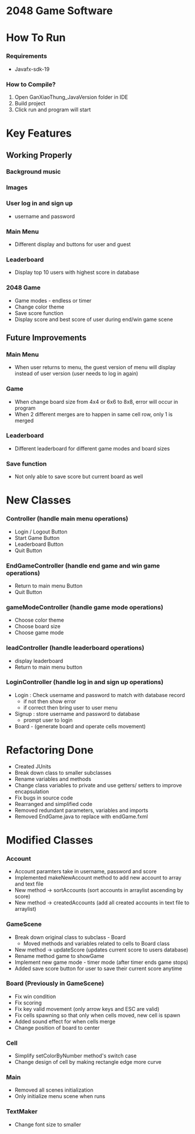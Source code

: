 # 2048 Game Software
# How To Run
### Requirements
* Javafx-sdk-19 
### How to Compile? 
1. Open GanXiaoThung_JavaVersion folder in IDE
2. Build project
3. Click run and program will start 
# Key Features
## Working Properly
### Background music
### Images
### User log in and sign up
*   username and password
### Main Menu 
*   Different display and buttons for user and guest
### Leaderboard 
*   Display top 10 users with highest score in database
### 2048 Game
*   Game modes - endless or timer
*   Change color theme
*   Save score function
*   Display score and best score of user during end/win game scene
## Future Improvements
### Main Menu
*   When user returns to menu, the guest version of menu will display instead of user version (user needs to log in again)
### Game
*   When change board size from 4x4 or 6x6 to 8x8, error will occur in program
*   When 2 different merges are to happen in same cell row, only 1 is merged
### Leaderboard
* Different leaderboard for different game modes and board sizes
### Save function
* Not only able to save score but current board as well
# New Classes
### Controller (handle main menu operations)
*   Login / Logout Button
*   Start Game Button
*   Leaderboard Button
*   Quit Button
### EndGameController (handle end game and win game operations)
*   Return to main menu Button
*   Quit Button
### gameModeController (handle game mode operations)
*   Choose color theme
*   Choose board size
*   Choose game mode
### leadController (handle leaderboard operations)
*   display leaderboard
*   Return to main menu button
### LoginController (handle log in and sign up operations)
*   Login : Check username and password to match with database record
    -   if not then show error
    -   if correct then bring user to user menu
*   Signup : store username and password to database
    -   prompt user to login 
* Board - (generate board and operate cells movement)
# Refactoring Done
* Created JUnits
* Break down class to smaller subclasses
* Rename variables and methods 
* Change class variables to private and use getters/ setters to improve encapsulation
* Fix bugs in source code
* Rearranged and simplified code
* Removed redundant parameters, variables and imports
* Removed EndGame.java to replace with endGame.fxml
# Modified Classes
### Account
*   Account paramters take in username, password and score
*   Implemented makeNewAccount method to add new account to array and text file
*   New method -> sortAccounts (sort accounts in arraylist ascending by score)
*   New method -> createdAccounts (add all created accounts in text file to arraylist)
### GameScene
*   Break down original class to subclass - Board
    -   Moved methods and variables related to cells to Board class
*   New method -> updateScore (updates current score to users database)
*   Rename method game to showGame
*   Implement new game mode - timer mode (after timer ends game stops)
*   Added save score button for user to save their current score anytime 
### Board (Previously in GameScene)
*   Fix win condition 
*   Fix scoring 
*   Fix key valid movement (only arrow keys and ESC are valid)
*   Fix cells spawning so that only when cells moved, new cell is spawn
*   Added sound effect for when cells merge
*   Change position of board to center
### Cell
*   Simplify setColorByNumber method's switch case 
*   Change design of cell by making rectangle edge more curve
### Main
*   Removed all scenes initialization
*   Only initialize menu scene when runs
### TextMaker
*   Change font size to smaller
